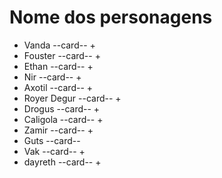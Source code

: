 # Nome dos personagens
* Vanda  --card-- +
* Fouster --card-- +
* Ethan  --card-- +
* Nir  --card-- +
* Axotil --card-- +
* Royer Degur --card--  +
* Drogus --card-- +
* Caligola --card-- +
* Zamir --card-- +
* Guts --card-- 
* Vak --card--  +
* dayreth --card-- +
